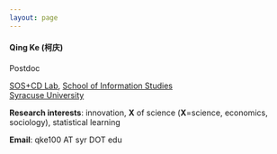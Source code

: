 ```yaml
---
layout: page
---
```


#### Qing Ke (柯庆)

Postdoc

[SOS+CD Lab](https://scienceofscience.org/), [School of Information Studies](https://ischool.syr.edu/)<br>
[Syracuse University](https://www.syracuse.edu/)

**Research interests**: innovation, **X** of science (**X**=science, economics, sociology), statistical learning 

**Email**: qke100 AT syr DOT edu
